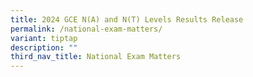 ```yaml
---
title: 2024 GCE N(A) and N(T) Levels Results Release
permalink: /national-exam-matters/
variant: tiptap
description: ""
third_nav_title: National Exam Matters
---
```

<p></p>